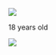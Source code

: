 ![](https://komarev.com/ghpvc/?username=yaorijuana&color=000000&label=witnesses&base=1000) 

18 years old



![](https://71781816.carrd.co/assets/images/image11.jpg?v=cb657133)






